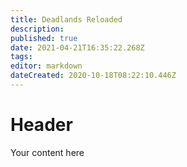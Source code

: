 ```yaml
---
title: Deadlands Reloaded
description: 
published: true
date: 2021-04-21T16:35:22.268Z
tags: 
editor: markdown
dateCreated: 2020-10-18T08:22:10.446Z
---
```


# Header
Your content here